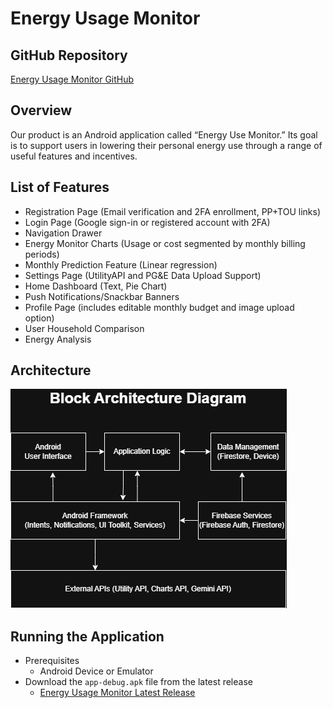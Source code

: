 # Energy Usage Monitor

## GitHub Repository
[Energy Usage Monitor GitHub](https://github.com/Shashhank12/Energy-Usage-Monitor)

## Overview
Our product is an Android application called “Energy Use Monitor.” Its goal is to support users in lowering their personal energy use through a range of useful features and incentives. 

## List of Features
* Registration Page (Email verification and 2FA enrollment, PP+TOU links)
* Login Page (Google sign-in or registered account with 2FA)
* Navigation Drawer
* Energy Monitor Charts (Usage or cost segmented by monthly billing periods)
* Monthly Prediction Feature (Linear regression)
* Settings Page (UtilityAPI and PG&E Data Upload Support)
* Home Dashboard (Text, Pie Chart)
* Push Notifications/Snackbar Banners
* Profile Page (includes editable monthly budget and image upload option)
* User Household Comparison
* Energy Analysis

## Architecture
![Energy Usage Monitor Architecture](/documentation/block_architecture_diagram/block_architecture_diagram.png)

## Running the Application
* Prerequisites
    * Android Device or Emulator
* Download the `app-debug.apk` file from the latest release
    * [Energy Usage Monitor Latest Release](https://github.com/Shashhank12/Energy-Usage-Monitor/releases/latest)
